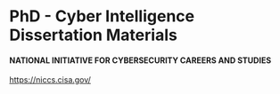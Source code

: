 # PhD - Cyber Intelligence Dissertation Materials

#### NATIONAL INITIATIVE FOR CYBERSECURITY CAREERS AND STUDIES
https://niccs.cisa.gov/

